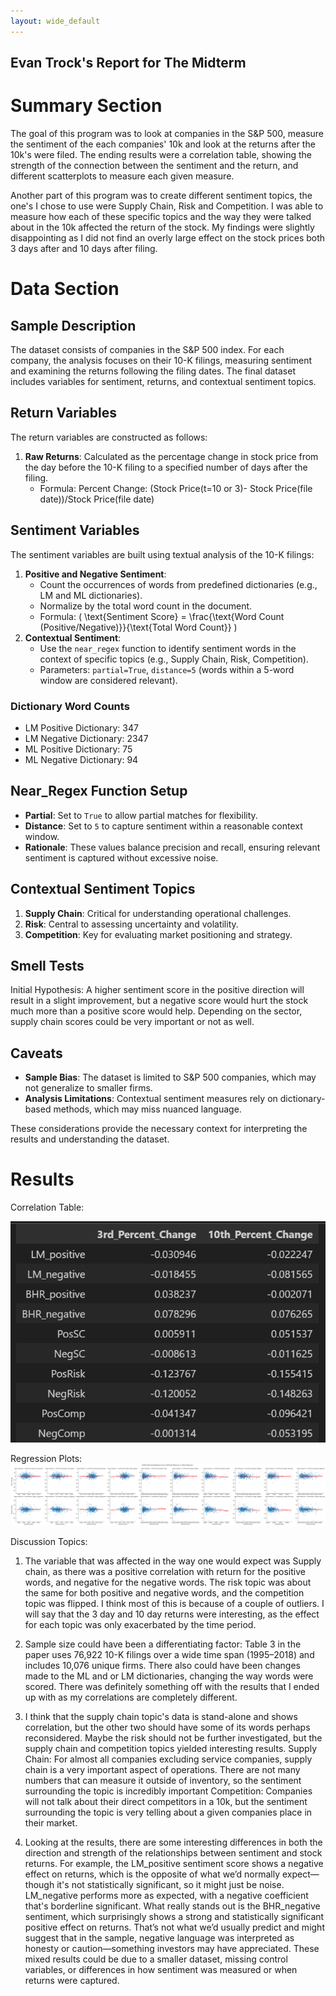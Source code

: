 ```yaml
---
layout: wide_default
---  
```


## Evan Trock's Report for The Midterm

# Summary Section
The goal of this program was to look at companies in the S&P 500, measure the sentiment of the each companies' 10k and look at the returns after the 10k's were filed. The ending results were a correlation table, showing the strength of the connection between the sentiment and the return, and different scatterplots to measure each given measure.

Another part of this program was to create different sentiment topics, the one's I chose to use were Supply Chain, Risk and Competition. I was able to measure how each of these specific topics and the way they were talked about in the 10k affected the return of the stock. My findings were slightly disappointing as I did not find an overly large effect on the stock prices both 3 days after and 10 days after filing.

# Data Section

## Sample Description
The dataset consists of companies in the S&P 500 index. For each company, the analysis focuses on their 10-K filings, measuring sentiment and examining the returns following the filing dates. The final dataset includes variables for sentiment, returns, and contextual sentiment topics.

## Return Variables
The return variables are constructed as follows:
1. **Raw Returns**: Calculated as the percentage change in stock price from the day before the 10-K filing to a specified number of days after the filing.
    - Formula: Percent Change: (Stock Price(t=10 or 3)- Stock Price(file date))/Stock Price(file date)

## Sentiment Variables
The sentiment variables are built using textual analysis of the 10-K filings:
1. **Positive and Negative Sentiment**:
    - Count the occurrences of words from predefined dictionaries (e.g., LM and ML dictionaries).
    - Normalize by the total word count in the document.
    - Formula: \( \text{Sentiment Score} = \frac{\text{Word Count (Positive/Negative)}}{\text{Total Word Count}} \)
2. **Contextual Sentiment**:
    - Use the `near_regex` function to identify sentiment words in the context of specific topics (e.g., Supply Chain, Risk, Competition).
    - Parameters: `partial=True`, `distance=5` (words within a 5-word window are considered relevant).

### Dictionary Word Counts
- LM Positive Dictionary: 347
- LM Negative Dictionary: 2347
- ML Positive Dictionary: 75
- ML Negative Dictionary: 94

## Near_Regex Function Setup
- **Partial**: Set to `True` to allow partial matches for flexibility.
- **Distance**: Set to `5` to capture sentiment within a reasonable context window.
- **Rationale**: These values balance precision and recall, ensuring relevant sentiment is captured without excessive noise.

## Contextual Sentiment Topics
1. **Supply Chain**: Critical for understanding operational challenges.
2. **Risk**: Central to assessing uncertainty and volatility.
3. **Competition**: Key for evaluating market positioning and strategy.

## Smell Tests
Initial Hypothesis: A higher sentiment score in the positive direction will result in a slight improvement, but a negative score would hurt the stock much more than a positive score would help. Depending on the sector, supply chain scores could be very important or not as well.

## Caveats
- **Sample Bias**: The dataset is limited to S&P 500 companies, which may not generalize to smaller firms.
- **Analysis Limitations**: Contextual sentiment measures rely on dictionary-based methods, which may miss nuanced language.

These considerations provide the necessary context for interpreting the results and understanding the dataset.

# Results

Correlation Table: 

![image.png](image.png)

Regression Plots:
![image-2.png](image-2.png)

Discussion Topics:


1. The variable that was affected in the way one would expect was Supply chain, as there was a positive correlation with return for the positive words, and negative for the negative words. The risk topic was about the same for both positive and negative words, and the competition topic was flipped. I think most of this is because of a couple of outliers. I will say that the 3 day and 10 day returns were interesting, as the effect for each topic was only exacerbated by the time period.

2. Sample size could have been a differentiating factor:
Table 3 in the paper uses 76,922 10-K filings over a wide time span (1995–2018) and includes 10,076 unique firms.
There also could have been changes made to the ML and or LM dictionaries, changing the way words were scored.
There was definitely something off with the results that I ended up with as my correlations are completely different.

3. I think that the supply chain topic's data is stand-alone and shows correlation, but the other two should have some of its words perhaps reconsidered. Maybe the risk should not be further investigated, but the supply chain and competition topics yielded interesting results.
Supply Chain: For almost all companies excluding service companies, supply chain is a very important aspect of operations. There are not many numbers that can measure it outside of inventory, so the sentiment surrounding the topic is incredibly important
Competition: Companies will not talk about their direct competitors in a 10k, but the sentiment surrounding the topic is very telling about a given companies place in their market.  

4. Looking at the results, there are some interesting differences in both the direction and strength of the relationships between sentiment and stock returns. For example, the LM_positive sentiment score shows a negative effect on returns, which is the opposite of what we’d normally expect—though it's not statistically significant, so it might just be noise. LM_negative performs more as expected, with a negative coefficient that's borderline significant. What really stands out is the BHR_negative sentiment, which surprisingly shows a strong and statistically significant positive effect on returns. That’s not what we’d usually predict and might suggest that in the sample, negative language was interpreted as honesty or caution—something investors may have appreciated. These mixed results could be due to a smaller dataset, missing control variables, or differences in how sentiment was measured or when returns were captured.
